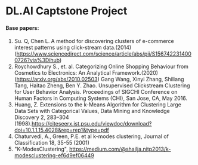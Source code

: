 # DL.AI Captstone Project

#### Base papers: #### 
1. Su. Q, Chen L. A method for discovering clusters of e-commerce interest patterns using click-stream data.(2014) (https://www.sciencedirect.com/science/article/abs/pii/S1567422314000726?via%3Dihub)
2. Roychowdhury S., et. al. Categorizing Online Shopping Behaviour from Cosmetics to Electronics: An Analytical Framework.(2020)(https://arxiv.org/abs/2010.02503)
Gang Wang, Xinyi Zhang, Shiliang Tang, Haitao Zheng, Ben Y. Zhao. Unsupervised Clickstream Clustering for User Behavior Analysis. Proceedings of SIGCHI Conference on Human Factors in Computing Systems (CHI), San Jose, CA, May 2016.
2. Huang, Z. Extensions to the k-Means Algorithm for Clustering Large Data Sets with Categorical Values, Data Mining and Knowledge Discovery 2, 283–304 (1998).https://citeseerx.ist.psu.edu/viewdoc/download?doi=10.1.1.15.4028&rep=rep1&type=pdf
3. Chaturvedi, A., Green, P.E. et al k-modes clustering, Journal of Classification 18, 35-55 (2001)
4. "K-ModesClustering", https://medium.com/@shailja.nitp2013/k-modesclustering-ef6d9ef06449

